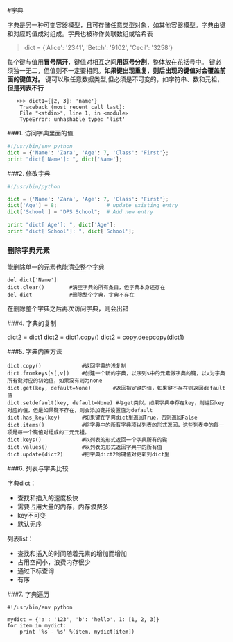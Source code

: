 #字典

字典是另一种可变容器模型，且可存储任意类型对象，如其他容器模型。字典由键和对应的值成对组成。字典也被称作关联数组或哈希表

>dict = {'Alice': '2341', 'Betch': '9102', 'Cecil': '3258'}

每个键与值用**冒号隔开**，键值对相互之间**用逗号分割**，整体放在花括号中。
键必须独一无二，但值则不一定要相同。**如果键出现重复，则后出现的键值对会覆盖前面的键值对。**
键可以取任意数据类型,但必须是不可变的，如字符串、数和元祖，**但是列表不行**

       >>> dict1={[2, 3]: 'name'}
        Traceback (most recent call last):
        File "<stdin>", line 1, in <module>
        TypeError: unhashable type: 'list'
 

###1. 访问字典里面的值

```python
#!/usr/bin/env python
dict = {'Name': 'Zara', 'Age': 7, 'Class': 'First'};
print "dict['Name']: ", dict['Name'];
```
###2. 修改字典

```python
#!/usr/bin/python

dict = {'Name': 'Zara', 'Age': 7, 'Class': 'First'};
dict['Age'] = 8;                # update existing entry
dict['School'] = "DPS School";  # Add new entry
 
print "dict['Age']: ", dict['Age'];
print "dict['School']: ", dict['School'];
```

### 删除字典元素

能删除单一的元素也能清空整个字典

    del dict['Name']
    dict.clear()        #清空字典的所有条目，但字典本身还存在
    del dict            #删除整个字典，字典不存在
    
在删除整个字典之后再次访问字典，则会出错

###4. 字典的复制

dict2 = dict1
dict2 = dict1.copy()
dict2 = copy.deepcopy(dict1)

###5. 字典内置方法

    dict.copy()             #返回字典的浅复制
    dict.fromkeys(s[,v])    #创建一个新的字典，以序列s中的元素做字典的键，以v为字典所有键对应的初始值，如果没有则为none
    dict.get(key, default=None)       #返回指定键的值，如果键不存在则返回default值
    dict.setdefault(key, default=None) #与get类似，如果字典中存在key，则返回key对应的值，但是如果键不存在，则会添加键并设置值为default
    dict.has_key(key)       #如果键在字典dict里返回True，否则返回False
    dict.items()            #将字典中的所有字典项以列表的形式返回，这些列表中的每一项是每一个键值对组成的二元元祖。
    dict.keys()             #以列表的形式返回一个字典所有的键
    dict.values()           #以列表的形式返回字典中的所有值
    dict.update(dict2)      #把字典dict2的键值对更新到dict里
        
###6. 列表与字典比较

字典dict：

+ 查找和插入的速度极快
+ 需要占用大量的内存，内存浪费多
+ key不可变
+ 默认无序

列表list：

+ 查找和插入的时间随着元素的增加而增加
+ 占用空间小，浪费内存很少
+ 通过下标查询
+ 有序

###7. 字典遍历
```
#!/usr/bin/env python

mydict = {'a': '123', 'b': 'hello', 1: [1, 2, 3]}
for item in mydict:
    print '%s - %s' %(item, mydict[item])
```

